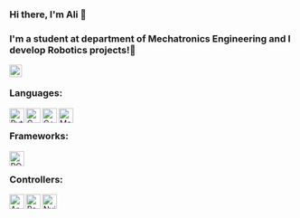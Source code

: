 ### Hi there, I'm Ali 👋


### I'm a student at department of Mechatronics Engineering and I develop Robotics projects!🤖

[<img align="left" alt="Kucukcollu | YouTube" width="22px" src="https://cdn.jsdelivr.net/npm/simple-icons@v3/icons/youtube.svg" />][youtube]
<br />

### Languages:

[<img align="left" alt="Python" width="26px" src="https://uchebnik.mos.ru/system_2/game_apps/icons/000/170/470/original/py-logo.png" />][python]
[<img align="left" alt="C" width="26px" src="https://static.cdnlogo.com/logos/c/36/c.svg" />][c]
[<img align="left" alt="C++" width="26px" src="https://shwanoff.ru/wp-content/uploads/2018/06/c-plus-plus-logo.png" />][c++]
[<img align="left" alt="Matlab" width="26px" src="https://i.stack.imgur.com/Lws7i.png" />][matlab]

<br />

### Frameworks:
[<img align="left" alt="ROS" width="26px" src="http://hurgroup.net/files/attach/images/608/796/008/1e5574bf1db856fe9a1d123c93c1ab68.png" />][ros]
<br />

### Controllers:
[<img align="left" alt="Arduino" width="26px" src="https://miro.medium.com/max/1024/1*grcYwW_zgkpzP0VEsh3vOg.png" />][arduino]
[<img align="left" alt="Raspberry pi" width="26px" src="https://www.freepngimg.com/thumb/computer/72615-raspberry-kodi-computer-flea-pi-raspbian.png" />][rpi]
[<img align="left" alt="Nvidia" width="26px" src="https://theadvancedimagingsociety.com/wp-content/uploads/2018/12/Nvidia_logo.png" />][nvidia]
<br />
<br />

[youtube]: https://www.youtube.com/channel/UCw2SQt1uw87D8pS4HRXhnBw

[python]: https://www.python.org/
[c]: https://en.wikipedia.org/wiki/C_(programming_language)
[c++]: https://en.wikipedia.org/wiki/The_C%2B%2B_Programming_Language
[matlab]: https://www.mathworks.com/products/matlab.html

[ros]: https://www.ros.org

[arduino]: https://www.arduino.cc
[rpi]: https://www.raspberrypi.org/
[nvidia]: https://developer.nvidia.com/
